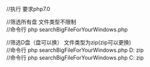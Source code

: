 //执行  要求php7.0   

//筛选所有盘 文件类型不限制  
//命令行 php searchBigFileForYourWindows.php  

//筛选D盘（盘可以换） 文件类型为zip(zip可以更换)  
//命令行 php searchBigFileForYourWindows.php  D:  zip  
//命令行 php searchBigFileForYourWindows.php  C:  zip   